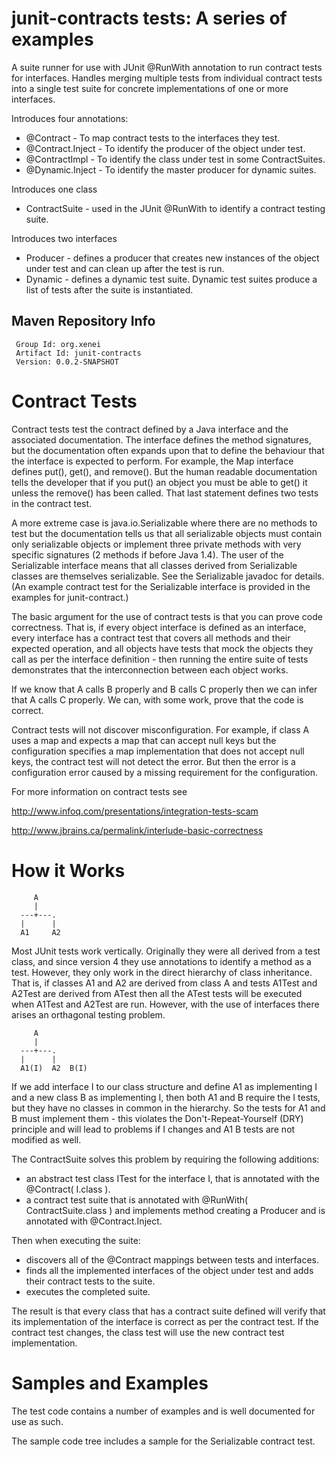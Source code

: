 junit-contracts tests: A series of examples
===========================================

A suite runner for use with JUnit @RunWith annotation to run contract tests for interfaces.  Handles merging multiple tests from individual
contract tests into a single test suite for concrete implementations of one or more interfaces.

Introduces four annotations:

* @Contract - To map contract tests to the interfaces they test. 
* @Contract.Inject - To identify the producer of the object under test. 
* @ContractImpl - To identify the class under test in some ContractSuites. 
* @Dynamic.Inject - To identify the master producer for dynamic suites.

Introduces one class

* ContractSuite - used in the JUnit @RunWith to identify a contract testing suite.

Introduces two interfaces

* Producer - defines a producer that creates new instances of the object under test and can clean up after the test is run. 
* Dynamic - defines a dynamic test suite.  Dynamic test suites produce a list of tests after the suite is instantiated.

Maven Repository Info 
---------------------

     Group Id: org.xenei 
     Artifact Id: junit-contracts 
     Version: 0.0.2-SNAPSHOT


Contract Tests 
==============

Contract tests test the contract defined by a Java interface and the associated documentation.  The interface defines the method signatures,
but the documentation often expands upon that to define the behaviour that the interface is expected to perform. For example, the Map
interface defines put(), get(), and remove().  But the human readable documentation tells the developer that if you put() an object you must
be able to get() it unless the remove() has been called.  That last statement defines two tests in the contract test.

A more extreme case is java.io.Serializable where there are no methods to test but the documentation tells us that all serializable objects
must contain only serializable objects or implement three private methods with very specific signatures (2 methods if before Java 1.4).  The
user of the Serializable interface means that all classes derived from Serializable classes are themselves serializable.  See the
Serializable javadoc for details.  (An example contract test for the Serializable interface is provided in the examples for junit-contract.)

The basic argument for the use of contract tests is that you can prove code correctness.  That is, if every object interface is defined as
an interface, every interface has a contract test that covers all methods and their expected operation, and all objects have tests that mock
the objects they call as per the interface definition - then running the entire suite of tests demonstrates that the interconnection between
each object works.

If we know that A calls B properly and B calls C properly then we can infer that A calls C properly.  We can, with some work, prove that the
code is correct.

Contract tests will not discover misconfiguration.  For example, if class A uses a map and expects a map that can accept null keys but the
configuration specifies a map implementation that does not accept null keys, the contract test will not detect the error.  But then the
error is a configuration error caused by a missing requirement for the configuration.


For more information on contract tests see

http://www.infoq.com/presentations/integration-tests-scam

http://www.jbrains.ca/permalink/interlude-basic-correctness

How it Works 
============

         A
         |
      ---+---.  
      |      |
      A1     A2

Most JUnit tests work vertically.  Originally they were all derived from a test class, and since version 4 they use annotations to identify
a method as a test.  However, they only work in the direct hierarchy of class inheritance. That is, if classes A1 and A2 are derived from
class A and tests A1Test and A2Test are derived from ATest then all the ATest tests will be executed when A1Test and A2Test are run. 
However, with the use of interfaces there arises an orthagonal testing problem.

         A
         |
      ---+---.  
      |      |
      A1(I)  A2  B(I)

If we add interface I to our class structure and define A1 as implementing I and a new class B as implementing I, then both A1 and B require
the I tests, but they have no classes in common in the hierarchy.  So the tests for A1 and B must implement them - this violates the
Don't-Repeat-Yourself (DRY) principle and will lead to problems if I changes and A1 B tests are not modified as well.

The ContractSuite solves this problem by requiring the following additions:

* an abstract test class ITest for the interface I, that is annotated with the @Contract( I.class ). 
* a contract test suite that is annotated with @RunWith( ContractSuite.class ) and implements method creating a Producer and is 
annotated with @Contract.Inject.

Then when executing the suite: 
* discovers all of the @Contract mappings between tests and interfaces. 
* finds all the implemented interfaces of the object under test and adds their contract tests to the suite. 
* executes the completed suite.

The result is that every class that has a contract suite defined will verify that its implementation of the interface is correct as per the
contract test.  If the contract test changes, the class test will use the new contract test implementation.

Samples and Examples
====================

The test code contains a number of examples and is well documented for use as such.

The sample code tree includes a sample for the Serializable contract test.

